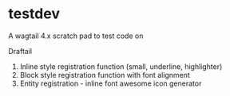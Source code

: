 # testdev

A wagtail 4.x scratch pad to test code on

Draftail
1. Inline style registration function (small, underline, highlighter)
2. Block style registration function with font alignment
3. Entity registration - inline font awesome icon generator
